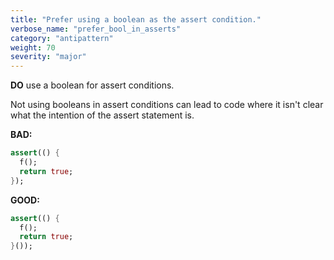 ```yaml
---
title: "Prefer using a boolean as the assert condition."
verbose_name: "prefer_bool_in_asserts"
category: "antipattern"
weight: 70
severity: "major"
---
```

**DO** use a boolean for assert conditions.

Not using booleans in assert conditions can lead to code where it isn't clear
what the intention of the assert statement is.

**BAD:**
```dart
assert(() {
  f();
  return true;
});
```

**GOOD:**
```dart
assert(() {
  f();
  return true;
}());
```
